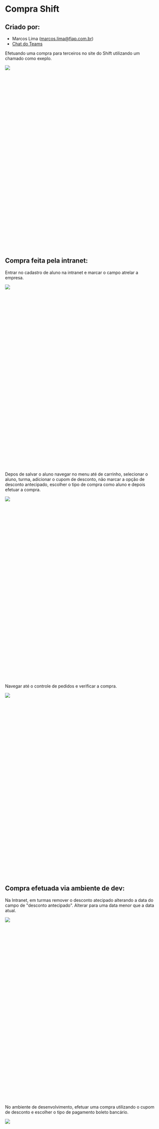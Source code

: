 
# Compra Shift

## Criado por:
- Marcos Lima ([marcos.lima@fiap.com.br](mailto:marcos.lima@fiap.com.br))
- [Chat do Teams](https://teams.microsoft.com/l/chat/0/?users=marcos.lima@fiap.com.br)

Efetuando uma compra para terceiros no site do Shift utilizando um chamado como exeplo.



<div style="height: 600px; overflow-x:scroll;">
    <img src="../compra-shift/exemploticketcompra.png" style="max-width: initial;">
</div>


## Compra feita pela intranet: 

Entrar no cadastro de aluno na intranet e marcar o campo atrelar a empresa.


<div style="height: 600px; overflow-x:scroll;">
    <img src="../compra-shift/alunoatrelarempresa.png" style="max-width: initial;">
</div>


Depos de salvar o aluno navegar no menu até de carrinho, selecionar o aluno, turma, adicionar o cupom de desconto, não marcar a opção de desconto antecipado, escolher o tipo de compra como aluno e depois efetuar a compra.



<div style="height: 600px; overflow-x:scroll;">
    <img src="../compra-shift/efetuando-compra-intranet.png" style="max-width: initial;">
</div>


Navegar até o controle de pedidos e verificar a compra.


<div style="height: 600px; overflow-x:scroll;">
    <img src="../compra-shift/compra-efetuada.png" style="max-width: initial;">
</div>



## Compra efetuada via ambiente de dev: 


Na Intranet, em turmas remover o desconto atecipado alterando a data do campo de "desconto antecipado". Alterar para uma data menor que a data atual.


<div style="height: 600px; overflow-x:scroll;">
    <img src="../compra-shift/desconto-atecipado.png" style="max-width: initial;">
</div>


No ambiente de desenvolvimento, efetuar uma compra utilizando o cupom de desconto e escolher o tipo de pagamento boleto bancário.


<div style="height: 600px; overflow-x:scroll;">
    <img src="../compra-shift/compra-site.png" style="max-width: initial;">
</div>



Na tela de pedidos do aluno pegar o codigo da compra e selecionar as seguintes tabelas: 

```SQL
USE SHIFT

SELECT * FROM AlunoCompra WHERE CodigoAluno = 47473
SELECT * FROM AlunoTurma WHERE codigoAlunoCompra = 41938
SELECT * FROM IntegracaoBrasPag WHERE codigoAlunoCompra = 41938
SELECT * FROM ExtratoCarrinho WHERE codigoAlunoCompra = 41938
```

Selecionar o dados das tabelas e inserir na query de compras

```SQL

USE Shift


INSERT INTO AlunoCompra (
CodigoAluno, DataHoraCompra, CodigoStatusCompra, CodigoPromocional, 
DescontoAVista, DescontoAluno, DataCancelamento, MotivoCancelamento, CodigoUsuarioCancelamento, DescontoColaborador, 
TamanhoCamisa, GeneroCamisa, ParcelamentoRestante, CodigoCompraResponsavel, CodigoUsuarioAtivacao, DataAtivacao, MotivoAtivacao, 
DataEmailDeficiente, EmitirNotaFiscal,MotivoAtualizacaoEmitirNotaFiscal,CodigoUsuarioAtualizacaoEmitirNotaFiscal
)
VALUES
(
47473,	GETDATE(), 	3, ' 7f40po' , 0,	NULL, NULL,	NULL, NULL,	NULL, 'm','n',NULL,NULL,NULL,NULL,NULL,NULL,0,
NULL, NULL
)

DECLARE @UltimoId INT = (SELECT MAX(Codigo) fROM AlunoCompra)

INSERT INTO AlunoTurma (
CodigoAlunoCompra, CodigoTurma, DescontoAntecipado, EmitiCertificado, Chave,
CodigoTrilhaCurso, PorcentagemDescontoEspecial, EmitirCertificadoAutomatico, CodigoStatusTurma, UsuarioAD, SenhaAD)
VALUES 
(@UltimoId,1606,NULL,0,'775D6967-D546-4617-B924-EB30DCBF0A60',NULL,NULL,0,3,NULL,NULL)



INSERT INTO IntegracaoBraspag (
CodigoAlunoCompra,CodigoTransacao, FormaPagamento, Valor, QtVezes,
NumeroBoleto, CodigoArquivoRetornoBancoRegistro,ValorPagoBoleto, DataVencimentoBoleto, DataPagamentoBoleto, 
URLBoleto, CodigoRetornoBoleto, MensagemBoleto, StatusBoleto, TipoCartao,NomeCartao, 
NumeroAutorizacaoCartao, MensagemCartao, CodigoRetornoCartao, StatusCartao, NumeroTransacaoCartao, 
DataHoraCadastro, IdPagCoin, StatusPagamentoPagCoin, DataHoraRespostaPagCoin, ChaveBoleto, 
PaymentId, ValorTotalBoletoParcelado,OrdemCartao, Agrupador, Cancelado
)
VALUES
(
@UltimoId,833549,1, 1294.20, 1,NULL,NULL,NULL,'2023-10-09 00:00:00.000',NULL,	
NULL,
0,'Successful',1,NULL,NULL,NULL,NULL,NULL,NULL,NULL,GETDATE(),
NULL,NULL,NULL,'3419f58c-57f1-4ab8-bc80-08ba2919ab92',NULL,0,0,NULL,NULL
)


INSERT INTO ExtratoCarrinho (
CodigoAlunoCompra, CodigoTurma, Ordem, Valor, CodigoPromocional, Desconto, CodigoMotivoDesconto,
Tipo, Importado
)
VALUES
(
@UltimoId,NULL,2, 1294.20,'7f40po',10,4,'CF',0
)


INSERT INTO ExtratoCarrinho (CodigoAlunoCompra, CodigoTurma, Ordem, Valor, CodigoPromocional, Desconto, CodigoMotivoDesconto,
Tipo, Importado)
VALUES
(
@UltimoId,NULL,1,1438.00,NULL,NULL,NULL,'CP',0
)

INSERT INTO ExtratoCarrinho (
CodigoAlunoCompra, CodigoTurma, Ordem, Valor, CodigoPromocional, Desconto, CodigoMotivoDesconto,
Tipo, Importado
)
VALUES
(
@UltimoId,1606,2, 1294.20,'7f40po',10,4,'CF',0
)


INSERT INTO ExtratoCarrinho (CodigoAlunoCompra, CodigoTurma, Ordem, Valor, CodigoPromocional, Desconto, CodigoMotivoDesconto,
Tipo, Importado)
VALUES
(
@UltimoId,1606,1,1438.00,NULL,NULL,NULL,'CP',0
)

```

Navegar até o controle de pedidos e verificar a compra e depois rodar em produção.

<div style="height: 600px; overflow-x:scroll;">
    <img src="../compra-shift/compra-efetuada.png" style="max-width: initial;">
</div>